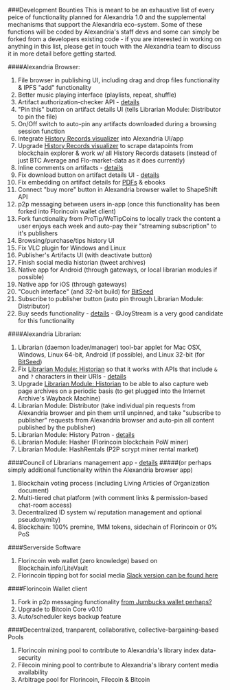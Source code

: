 ###Development Bounties
This is meant to be an exhaustive list of every peice of functionality planned for Alexandria 1.0 and the supplemental mechanisms that support the Alexandria eco-system. Some of these functions will be coded by Alexandria's staff devs and some can simply be forked from a developers existing code - if you are interested in working on anything in this list, please get in touch with the Alexandria team to discuss it in more detail before getting started.

####Alexandria Browser:
1. File browser in publishing UI, including drag and drop files functionality & IPFS "add" functionality
2. Better music playing interface (playlists, repeat, shuffle)
3. Artifact authorization-checker API - [details](https://github.com/dloa/alexandria-browser/issues/13)
4. "Pin this" button on artifact details UI (tells Librarian Module: Distributor to pin the file)
5. On/Off switch to auto-pin any artifacts downloaded during a browsing session function
6. Integrate [History Records visualizer](https://github.com/dloa/history_records_visualizer) into Alexandria UI/app
7. Upgrade [History Records visualizer](https://github.com/dloa/history_records_visualizer) to scrape datapoints from blockchain explorer & work w/ all History Records datasets (instead of just BTC Average and Flo-market-data as it does currently)
8. Inline comments on artifacts - [details](https://github.com/dloa/alexandria-browser/issues/10)
9. Fix download button on artifact details UI - [details](https://github.com/dloa/alexandria-browser/issues/6)
10. Fix embedding on artifact details for [PDFs](https://github.com/dloa/alexandria-browser/issues/5) & ebooks
11. Connect "buy more" button in Alexandria browser wallet to ShapeShift API
12. p2p messaging between users in-app (once this functionality has been forked into Florincoin wallet client)
13. Fork functionality from ProTip/WeTipCoins to locally track the content a user enjoys each week and auto-pay their "streaming subscription" to it's publishers
14. Browsing/purchase/tips history UI
15. Fix VLC plugin for Windows and Linux
16. Publisher's Artifacts UI (with deactivate button)
17. Finish social media historian (tweet archives)
18. Native app for Android (through gateways, or local librarian modules if possible)
19. Native app for iOS (through gateways)
20. "Couch interface" (and 32-bit build) for [BitSeed](http://www.bitseed.org)
21. Subscribe to publisher button (auto pin through Librarian Module: Distributor)
22. Buy seeds functionality - [details](https://github.com/dloa/alexandria-browser/issues/14) - @JoyStream is a very good candidate for this functionality

####Alexandria Librarian:
1. Librarian (daemon loader/manager) tool-bar applet for Mac OSX, Windows, Linux 64-bit, Android (if possible), and Linux 32-bit (for [BitSeed](http://www.bitseed.org))
2. Fix [Librarian Module: Historian](https://github.com/dloa/librarian-module_historian) so that it works with APIs that include `&` and `?` characters in their URIs - [details](https://github.com/dloa/librarian-module_historian/issues/1)
3. Upgrade [Librarian Module: Historian](https://github.com/dloa/librarian-module_historian) to be able to also capture web page archives on a periodic basis (to get plugged into the Internet Archive's Wayback Machine)
4. Librarian Module: Distributor (take individual pin requests from Alexandria browser and pin them until unpinned, and take "subscribe to publisher" requests from Alexandria browser and auto-pin all content published by the publisher)
5. Librarian Module: History Patron - [details](https://github.com/dloa/librarian-module_history-patron)
6. Librarian Module: Hasher (Florincoin blockchain PoW miner)
7. Librarian Module: HashRentals (P2P scrypt miner rental market)

####Council of Librarians management app - [details](https://github.com/dloa/alexandria-docs/blob/master/CouncilOfLibrarians.md)
#####(or perhaps simply additional functionality within the Alexandria browser app)
1. Blockchain voting process (including Living Articles of Organization document)
2. Multi-tiered chat platform (with comment links & permission-based chat-room access)
3. Decentralized ID system w/ reputation management and optional pseudonymity)
4. Blockchain: 100% premine, 1MM tokens, sidechain of Florincoin or 0% PoS

####Serverside Software
1. Florincoin web wallet (zero knowledge) based on Blockchain.info/LiteVault
2. Florincoin tipping bot for social media [Slack version can be found here](https://github.com/blocktech/slack_tipbot)

####Florincoin Wallet client
1. Fork in p2p messaging functionality [from Jumbucks wallet perhaps?](http://getjumbucks.com/#wallets)
2. Upgrade to Bitcoin Core v0.10
3. Auto/scheduler keys backup feature

####Decentralized, tranparent, collaborative, collective-bargaining-based Pools
1. Florincoin mining pool to contribute to Alexandria's library index data-security 
2. Filecoin mining pool to contribute to Alexandria's library content media availability
3. Arbitrage pool for Florincoin, Filecoin & Bitcoin

